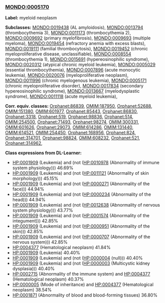 
### [MONDO:0005170](http://purl.obolibrary.org/obo/MONDO_0005170)
**Label:** myeloid neoplasm

**Subclasses:** [MONDO:0019438](http://purl.obolibrary.org/obo/MONDO_0019438) (AL amyloidosis), [MONDO:0013794](http://purl.obolibrary.org/obo/MONDO_0013794) (thrombocythemia 3), [MONDO:0011173](http://purl.obolibrary.org/obo/MONDO_0011173) (thrombocythemia 2), [MONDO:0009692](http://purl.obolibrary.org/obo/MONDO_0009692) (primary myelofibrosis), [MONDO:0009693](http://purl.obolibrary.org/obo/MONDO_0009693) (multiple myeloma), [MONDO:0019454](http://purl.obolibrary.org/obo/MONDO_0019454) (refractory anemia with excess blasts), [MONDO:0019111](http://purl.obolibrary.org/obo/MONDO_0019111) (familial thrombocytosis), [MONDO:0019452](http://purl.obolibrary.org/obo/MONDO_0019452) (chronic myeloproliferative disease, unclassifiable), [MONDO:0008554](http://purl.obolibrary.org/obo/MONDO_0008554) (thrombocythemia 1), [MONDO:0015691](http://purl.obolibrary.org/obo/MONDO_0015691) (hypereosinophilic syndrome), [MONDO:0020312](http://purl.obolibrary.org/obo/MONDO_0020312) (atypical chronic myeloid leukemia), [MONDO:0005029](http://purl.obolibrary.org/obo/MONDO_0005029) (essential thrombocythemia), [MONDO:0007896](http://purl.obolibrary.org/obo/MONDO_0007896) (acute monocytic leukemia), [MONDO:0020076](http://purl.obolibrary.org/obo/MONDO_0020076) (myeloproliferative neoplasm), [MONDO:0011996](http://purl.obolibrary.org/obo/MONDO_0011996) (chronic myelogenous leukemia), [MONDO:0005171](http://purl.obolibrary.org/obo/MONDO_0005171) (chronic myeloproliferative disorder), [MONDO:0017834](http://purl.obolibrary.org/obo/MONDO_0017834) (secondary hypereosinophilic syndrome), [MONDO:0013667](http://purl.obolibrary.org/obo/MONDO_0013667) (myelodysplastic syndrome), [MONDO:0011118](http://purl.obolibrary.org/obo/MONDO_0011118) (acute myeloid leukemia), 

**Corr. equiv. classes:** [Orphanet:86839](http://www.orpha.net/ORDO/Orphanet_86839), [OMIM:187950](http://purl.obolibrary.org/obo/OMIM_187950), [Orphanet:52688](http://www.orpha.net/ORDO/Orphanet_52688), [OMIM:151380](http://purl.obolibrary.org/obo/OMIM_151380), [OMIM:601977](http://purl.obolibrary.org/obo/OMIM_601977), [Orphanet:85443](http://www.orpha.net/ORDO/Orphanet_85443), [Orphanet:86830](http://www.orpha.net/ORDO/Orphanet_86830), [Orphanet:3318](http://www.orpha.net/ORDO/Orphanet_3318), [Orphanet:519](http://www.orpha.net/ORDO/Orphanet_519), [Orphanet:98836](http://www.orpha.net/ORDO/Orphanet_98836), [Orphanet:514](http://www.orpha.net/ORDO/Orphanet_514), [OMIM:254500](http://purl.obolibrary.org/obo/OMIM_254500), [Orphanet:71493](http://www.orpha.net/ORDO/Orphanet_71493), [Orphanet:98274](http://www.orpha.net/ORDO/Orphanet_98274), [OMIM:300331](http://purl.obolibrary.org/obo/OMIM_300331), [OMIM:601626](http://purl.obolibrary.org/obo/OMIM_601626), [Orphanet:29073](http://www.orpha.net/ORDO/Orphanet_29073), [OMIM:614286](http://purl.obolibrary.org/obo/OMIM_614286), [OMIM:131440](http://purl.obolibrary.org/obo/OMIM_131440), [OMIM:614521](http://purl.obolibrary.org/obo/OMIM_614521), [OMIM:254450](http://purl.obolibrary.org/obo/OMIM_254450), [Orphanet:168956](http://www.orpha.net/ORDO/Orphanet_168956), [Orphanet:824](http://www.orpha.net/ORDO/Orphanet_824), [Orphanet:314701](http://www.orpha.net/ORDO/Orphanet_314701), [Orphanet:98824](http://www.orpha.net/ORDO/Orphanet_98824), [OMIM:608232](http://purl.obolibrary.org/obo/OMIM_608232), [Orphanet:521](http://www.orpha.net/ORDO/Orphanet_521), [Orphanet:314962](http://www.orpha.net/ORDO/Orphanet_314962), 

**Class expressions from DL-Learner:**

- [HP:0001909](http://purl.obolibrary.org/obo/HP_0001909) (Leukemia) and (not ([HP:0010978](http://purl.obolibrary.org/obo/HP_0010978) (Abnormality of immune system physiology))) 46.69%
- [HP:0001909](http://purl.obolibrary.org/obo/HP_0001909) (Leukemia) and (not ([HP:0011121](http://purl.obolibrary.org/obo/HP_0011121) (Abnormality of skin morphology))) 45.15%
- [HP:0001909](http://purl.obolibrary.org/obo/HP_0001909) (Leukemia) and (not ([HP:0000271](http://purl.obolibrary.org/obo/HP_0000271) (Abnormality of the face))) 44.94%
- [HP:0001909](http://purl.obolibrary.org/obo/HP_0001909) (Leukemia) and (not ([HP:0000234](http://purl.obolibrary.org/obo/HP_0000234) (Abnormality of the head))) 44.94%
- [HP:0001909](http://purl.obolibrary.org/obo/HP_0001909) (Leukemia) and (not ([HP:0012638](http://purl.obolibrary.org/obo/HP_0012638) (Abnormality of nervous system physiology))) 43.77%
- [HP:0001909](http://purl.obolibrary.org/obo/HP_0001909) (Leukemia) and (not ([HP:0001574](http://purl.obolibrary.org/obo/HP_0001574) (Abnormality of the integument))) 42.85%
- [HP:0001909](http://purl.obolibrary.org/obo/HP_0001909) (Leukemia) and (not ([HP:0000951](http://purl.obolibrary.org/obo/HP_0000951) (Abnormality of the skin))) 42.85%
- [HP:0001909](http://purl.obolibrary.org/obo/HP_0001909) (Leukemia) and (not ([HP:0000707](http://purl.obolibrary.org/obo/HP_0000707) (Abnormality of the nervous system))) 42.85%
- [HP:0004377](http://purl.obolibrary.org/obo/HP_0004377) (Hematological neoplasm) 41.84%
- [HP:0001909](http://purl.obolibrary.org/obo/HP_0001909) (Leukemia) 40.40%
- [HP:0001909](http://purl.obolibrary.org/obo/HP_0001909) (Leukemia) and (not ([HP:0000004](http://purl.obolibrary.org/obo/HP_0000004) (null))) 40.40%
- [HP:0001909](http://purl.obolibrary.org/obo/HP_0001909) (Leukemia) and (not ([HP:0000003](http://purl.obolibrary.org/obo/HP_0000003) (Multicystic kidney dysplasia))) 40.40%
- [HP:0002715](http://purl.obolibrary.org/obo/HP_0002715) (Abnormality of the immune system) and [HP:0004377](http://purl.obolibrary.org/obo/HP_0004377) (Hematological neoplasm) 40.37%
- [HP:0000005](http://purl.obolibrary.org/obo/HP_0000005) (Mode of inheritance) and [HP:0004377](http://purl.obolibrary.org/obo/HP_0004377) (Hematological neoplasm) 38.54%
- [HP:0001871](http://purl.obolibrary.org/obo/HP_0001871) (Abnormality of blood and blood-forming tissues) 36.80%


